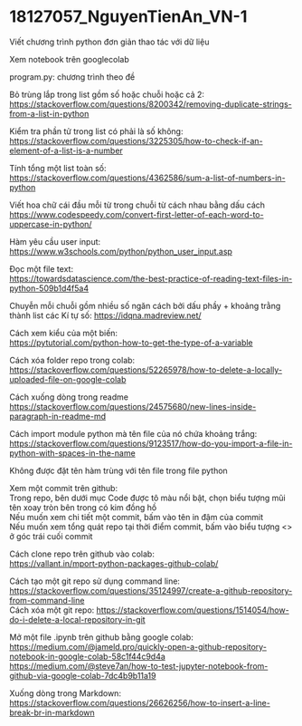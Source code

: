 # 18127057_NguyenTienAn_VN-1  
Viết chương trình python đơn giản thao tác với dữ liệu  

Xem notebook trên googlecolab  


program.py: chương trình theo đề  

Bỏ trùng lắp trong list gồm số hoặc chuỗi hoặc cả 2:  
https://stackoverflow.com/questions/8200342/removing-duplicate-strings-from-a-list-in-python

Kiểm tra phần tử trong list có phải là số không:  
https://stackoverflow.com/questions/3225305/how-to-check-if-an-element-of-a-list-is-a-number

Tính tổng một list toàn số:  
https://stackoverflow.com/questions/4362586/sum-a-list-of-numbers-in-python

Viết hoa chữ cái đầu mỗi từ trong chuỗi từ cách nhau bằng dấu cách  
https://www.codespeedy.com/convert-first-letter-of-each-word-to-uppercase-in-python/

Hàm yêu cầu user input:  
https://www.w3schools.com/python/python_user_input.asp

Đọc một file text:  
https://towardsdatascience.com/the-best-practice-of-reading-text-files-in-python-509b1d4f5a4

Chuyễn mỗi chuỗi gồm nhiều số ngăn cách bởi dấu phầy + khoảng trằng thành list các Kí tự số: 
https://idqna.madreview.net/

Cách xem kiểu của một biến:  
https://pytutorial.com/python-how-to-get-the-type-of-a-variable

Cách xóa folder repo trong colab:  
https://stackoverflow.com/questions/52265978/how-to-delete-a-locally-uploaded-file-on-google-colab

Cách xuống dòng trong readme  
https://stackoverflow.com/questions/24575680/new-lines-inside-paragraph-in-readme-md

Cách import module python mà tên file của nó chứa khoảng trắng:  
https://stackoverflow.com/questions/9123517/how-do-you-import-a-file-in-python-with-spaces-in-the-name

Không được đặt tên hàm trùng với tên file trong file python  

Xem một commit trên github:  
    Trong repo, bên dưới mục Code được tô màu nổi bật, chọn biểu tượng mũi tên xoay tròn bên trong có kim đồng hồ  
        Nếu muốn xem chi tiết một commit, bấm vào tên in đậm của commit  
        Nếu muốn xem tổng quát repo tại thời điểm commit, bấm vào biểu tượng <> ở góc trái cuối commit  

Cách clone repo trên github vào colab:  
https://vallant.in/mport-python-packages-github-colab/  

Cách tạo một git repo sử dụng command line:  
https://stackoverflow.com/questions/35124997/create-a-github-repository-from-command-line  
Cách xóa một git repo: 
https://stackoverflow.com/questions/1514054/how-do-i-delete-a-local-repository-in-git  

Mở một file .ipynb trên github bằng google colab:  
https://medium.com/@jameld.pro/quickly-open-a-github-repository-notebook-in-google-colab-58c1f44c9d4a  
https://medium.com/@steve7an/how-to-test-jupyter-notebook-from-github-via-google-colab-7dc4b9b11a19  

Xuống dòng trong Markdown:  
https://stackoverflow.com/questions/26626256/how-to-insert-a-line-break-br-in-markdown  